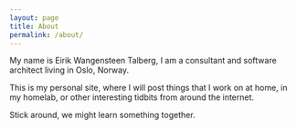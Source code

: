 ```yaml
---
layout: page
title: About
permalink: /about/
---
```


My name is Eirik Wangensteen Talberg, I am a consultant and software architect living in Oslo, Norway.

This is my personal site, where I will post things that I work on at home, in my homelab, or other interesting tidbits
from around the internet. 

Stick around, we might learn something together. 